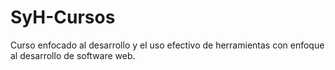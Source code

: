 # SyH-Cursos
Curso enfocado al desarrollo y el uso efectivo de herramientas con enfoque al desarrollo de software web.
